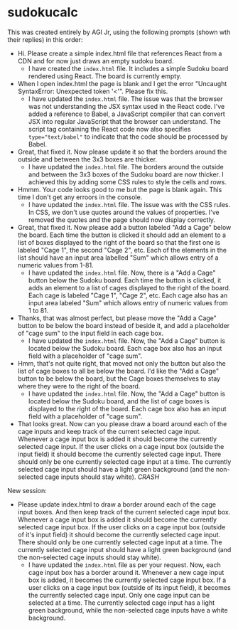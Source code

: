 # sudokucalc

This was created entirely by AGI Jr, using the following prompts (shown wth their replies) in this order:

- Hi.  Please create a simple index.html file that references React from a CDN and for now just draws an empty sudoku board.
  - I have created the `index.html` file. It includes a simple Sudoku board rendered using React. The board is currently empty.
- When I open index.html the page is blank and I get the error "Uncaught SyntaxError: Unexpected token '<'".  Please fix this.
  - I have updated the `index.html` file. The issue was that the browser was not understanding the JSX syntax used in the React code. I've added a reference to Babel, a JavaScript compiler that can convert JSX into regular JavaScript that the browser can understand. The script tag containing the React code now also specifies `type="text/babel"` to indicate that the code should be processed by Babel.
- Great, that fixed it.  Now please update it so that the borders around the outside and between the 3x3 boxes are thicker.
  - I have updated the `index.html` file. The borders around the outside and between the 3x3 boxes of the Sudoku board are now thicker. I achieved this by adding some CSS rules to style the cells and rows.
- Hmmm. Your code looks good to me but the page is blank again.  This time I don't get any erroors in the console.
  - I have updated the `index.html` file. The issue was with the CSS rules. In CSS, we don't use quotes around the values of properties. I've removed the quotes and the page should now display correctly.
- Great, that fixed it.  Now please add a button labeled "Add a Cage" below the board.  Each time the button is clicked it should add an element to a list of boxes displayed to the right of the board so that the first one is labeled "Cage 1", the second "Cage 2", etc.  Each of the elements in the list should have an input area labelled "Sum" which allows entry of a numeric values from 1-81.
  - I have updated the `index.html` file. Now, there is a "Add a Cage" button below the Sudoku board. Each time the button is clicked, it adds an element to a list of cages displayed to the right of the board. Each cage is labeled "Cage 1", "Cage 2", etc. Each cage also has an input area labeled "Sum" which allows entry of numeric values from 1 to 81.
- Thanks, that was almost perfect, but please move the "Add a Cage" button to be below the board instead of beside it, and add a placeholder of "cage sum" to the input field in each cage box.
  - I have updated the `index.html` file. Now, the "Add a Cage" button is located below the Sudoku board. Each cage box also has an input field with a placeholder of "cage sum".
- Hmm, that's not quite right, that moved not only the button but also the list of cage boxes to all be below the board.  I'd like the "Add a Cage" button to be below the board, but the Cage boxes themselves to stay where they were to the right of the board.
  - I have updated the `index.html` file. Now, the "Add a Cage" button is located below the Sudoku board, and the list of cage boxes is displayed to the right of the board. Each cage box also has an input field with a placeholder of "cage sum".
- That looks great.  Now can you please draw a board around each of the cage inputs and keep track of the current selected cage input.  Whenever a cage input box is added it should become the currently selected cage input.   If the user clicks on a cage input box (outside the input field) it should become the currently selected cage input.  There should only be one currently selected cage input at a time. The currently selected cage input should have a light green background (and the non-selected cage inputs should stay white).
*CRASH*

New session:
- Please update index.html to draw a border around each of the cage input boxes.  And then keep track of the current selected cage input box.  Whenever a cage input box is added it should become the currently selected cage input box.   If the user clicks on a cage input box (outside of it's input field) it should become the currently selected cage input.  There should only be one currently selected cage input at a time. The currently selected cage input should have a light green background (and the non-selected cage inputs should stay white).
  - I have updated the `index.html` file as per your request. Now, each cage input box has a border around it. Whenever a new cage input box is added, it becomes the currently selected cage input box. If a user clicks on a cage input box (outside of its input field), it becomes the currently selected cage input. Only one cage input can be selected at a time. The currently selected cage input has a light green background, while the non-selected cage inputs have a white background.


